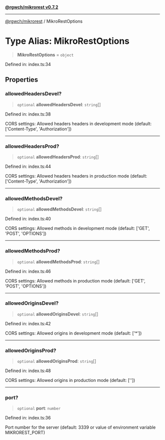 [**@rgwch/mikrorest v0.7.2**](../README.md)

***

[@rgwch/mikrorest](../globals.md) / MikroRestOptions

# Type Alias: MikroRestOptions

> **MikroRestOptions** = `object`

Defined in: index.ts:34

## Properties

### allowedHeadersDevel?

> `optional` **allowedHeadersDevel**: `string`[]

Defined in: index.ts:38

CORS settings: Allowed headers headers in development mode (default: ['Content-Type', 'Authorization'])

***

### allowedHeadersProd?

> `optional` **allowedHeadersProd**: `string`[]

Defined in: index.ts:44

CORS settings: Allowed headers headers in production mode (default: ['Content-Type', 'Authorization'])

***

### allowedMethodsDevel?

> `optional` **allowedMethodsDevel**: `string`[]

Defined in: index.ts:40

CORS settings: Allowed methods in development mode (default: ['GET', 'POST', 'OPTIONS'])

***

### allowedMethodsProd?

> `optional` **allowedMethodsProd**: `string`[]

Defined in: index.ts:46

CORS settings: Allowed methods in production mode (default: ['GET', 'POST', 'OPTIONS'])

***

### allowedOriginsDevel?

> `optional` **allowedOriginsDevel**: `string`[]

Defined in: index.ts:42

CORS settings: Allowed origins in development mode (default: ['*'])

***

### allowedOriginsProd?

> `optional` **allowedOriginsProd**: `string`[]

Defined in: index.ts:48

CORS settings: Allowed origins in production mode (default: [''])

***

### port?

> `optional` **port**: `number`

Defined in: index.ts:36

Port number for the server (default: 3339 or value of environment variable MIKROREST_PORT)
